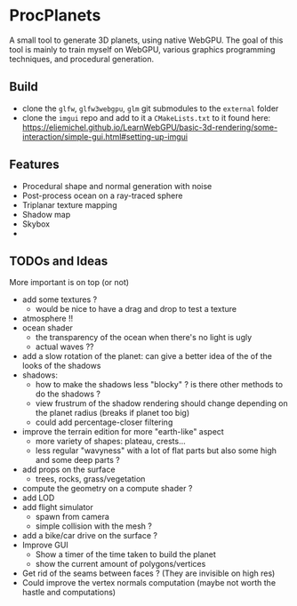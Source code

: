# ProcPlanets

A small tool to generate 3D planets, using native WebGPU. The goal of this tool is mainly to train myself on WebGPU, various graphics programming techniques, and procedural generation.

## Build

- clone the `glfw`, `glfw3webgpu`, `glm` git submodules to the `external` folder
- clone the `imgui` repo and add to it a `CMakeLists.txt` to it found here: https://eliemichel.github.io/LearnWebGPU/basic-3d-rendering/some-interaction/simple-gui.html#setting-up-imgui

## Features

- Procedural shape and normal generation with noise
- Post-process ocean on a ray-traced sphere
- Triplanar texture mapping
- Shadow map
- Skybox
- 
## TODOs and Ideas

More important is on top (or not)

- add some textures ?
  - would be nice to have a drag and drop to test a texture
- atmosphere !!
- ocean shader
  - the transparency of the ocean when there's no light is ugly
  - actual waves ??
- add a slow rotation of the planet: can give a better idea of the of the looks of the shadows
- shadows:
  - how to make the shadows less "blocky" ? is there other methods to do the shadows ?
  - view frustrum of the shadow rendering should change depending on the planet radius (breaks if planet too big)
  - could add percentage-closer filtering
- improve the terrain edition for more "earth-like" aspect
  - more variety of shapes: plateau, crests... 
  - less regular "wavyness" with a lot of flat parts but also some high and some deep parts ?
- add props on the surface
  - trees, rocks, grass/vegetation
- compute the geometry on a compute shader ?
- add LOD
- add flight simulator
  - spawn from camera
  - simple collision with the mesh ?
- add a bike/car drive on the surface ?
- Improve GUI
  - Show a timer of the time taken to build the planet
  - show the current amount of polygons/vertices
- Get rid of the seams between faces ? (They are invisible on high res)
- Could improve the vertex normals computation (maybe not worth the hastle and computations)